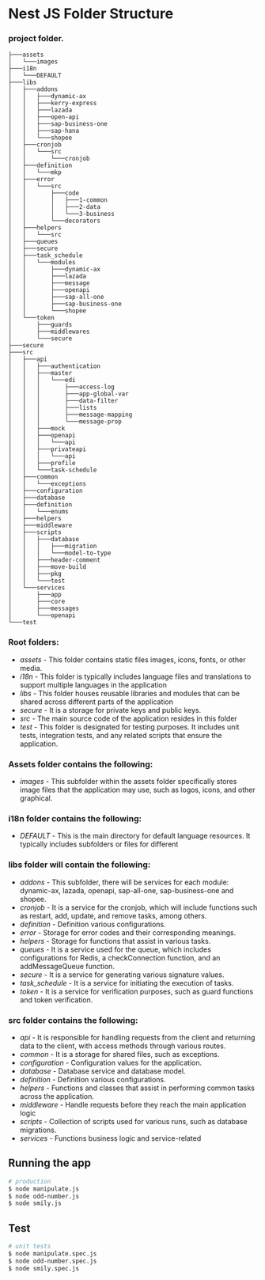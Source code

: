 
# Nest JS Folder Structure

### project folder.

```
├───assets
│   └───images
├───i18n
│   └───DEFAULT
├───libs
│   ├───addons
│   │   ├───dynamic-ax
│   │   ├───kerry-express
│   │   ├───lazada
│   │   ├───open-api
│   │   ├───sap-business-one
│   │   ├───sap-hana
│   │   └───shopee
│   ├───cronjob
│   │   └───src
│   │       └───cronjob
│   ├───definition
│   │   └───mkp
│   ├───error
│   │   └───src
│   │       ├───code
│   │       │   ├───1-common
│   │       │   ├───2-data
│   │       │   └───3-business
│   │       └───decorators
│   ├───helpers
│   │   └───src
│   ├───queues
│   ├───secure
│   ├───task_schedule
│   │   └───modules
│   │       ├───dynamic-ax
│   │       ├───lazada
│   │       ├───message
│   │       ├───openapi
│   │       ├───sap-all-one
│   │       ├───sap-business-one
│   │       └───shopee
│   └───token
│       ├───guards
│       ├───middlewares
│       └───secure
├───secure
├───src
│   ├───api
│   │   ├───authentication
│   │   ├───master
│   │   │   └───edi
│   │   │       ├───access-log
│   │   │       ├───app-global-var
│   │   │       ├───data-filter
│   │   │       ├───lists
│   │   │       ├───message-mapping
│   │   │       └───message-prop
│   │   ├───mock
│   │   ├───openapi
│   │   │   └───api
│   │   ├───privateapi
│   │   │   └───api
│   │   ├───profile
│   │   └───task-schedule
│   ├───common
│   │   └───exceptions
│   ├───configuration
│   ├───database
│   ├───definition
│   │   └───enums
│   ├───helpers
│   ├───middleware
│   ├───scripts
│   │   ├───database
│   │   │   ├───migration
│   │   │   └───model-to-type
│   │   ├───header-comment
│   │   ├───move-build
│   │   ├───pkg
│   │   └───test
│   └───services
│       ├───app
│       ├───core
│       ├───messages
│       └───openapi
└───test
```

### Root folders:
+ *assets* - This folder contains static files images, icons, fonts, or other media.
+ *i18n* - This folder is typically includes language files and translations to support multiple languages in the application
+ *libs* - This folder houses reusable libraries and modules that can be shared across different parts of the application
+ *secure* - It is a storage for private keys and public keys.
+ *src* - The main source code of the application resides in this folder
+ *test* - This folder is designated for testing purposes. It includes unit tests, integration tests, and any related scripts that ensure the application.

### Assets folder contains the following:
+ *images* - This subfolder within the assets folder specifically stores image files that the application may use, such as logos, icons, and other graphical.

### i18n folder contains the following:
+ *DEFAULT* - This is the main directory for default language resources. It typically includes subfolders or files for different

### libs folder will contain the following:
+ *addons* - This subfolder, there will be services for each module: dynamic-ax, lazada, openapi, sap-all-one, sap-business-one and shopee.
+ *cronjob* - It is a service for the cronjob, which will include functions such as restart, add, update, and remove tasks, among others.
+ *definition* - Definition various configurations.
+ *error* - Storage for error codes and their corresponding meanings.
+ *helpers* - Storage for functions that assist in various tasks.
+ *queues* - It is a service used for the queue, which includes configurations for Redis, a checkConnection function, and an addMessageQueue function.
+ *secure* - It is a service for generating various signature values.
+ *task_schedule* - It is a service for initiating the execution of tasks.
+ *token* - It is a service for verification purposes, such as guard functions and token verification.

### src folder contains the following:
+ *api* - It is responsible for handling requests from the client and returning data to the client, with access methods through various routes.
+ *common* - It is a storage for shared files, such as exceptions.
+ *configuration* - Configuration values for the application.
+ *database* - Database service and database model.
+ *definition* - Definition various configurations.
+ *helpers* - Functions and classes that assist in performing common tasks across the application.
+ *middleware* - Handle requests before they reach the main application logic
+ *scripts* - Collection of scripts used for various runs, such as database migrations.
+ *services* - Functions business logic and service-related 

## Running the app

```bash
# production
$ node manipulate.js
$ node odd-number.js
$ node smily.js
```

## Test

```bash
# unit tests
$ node manipulate.spec.js
$ node odd-number.spec.js
$ node smily.spec.js
```
